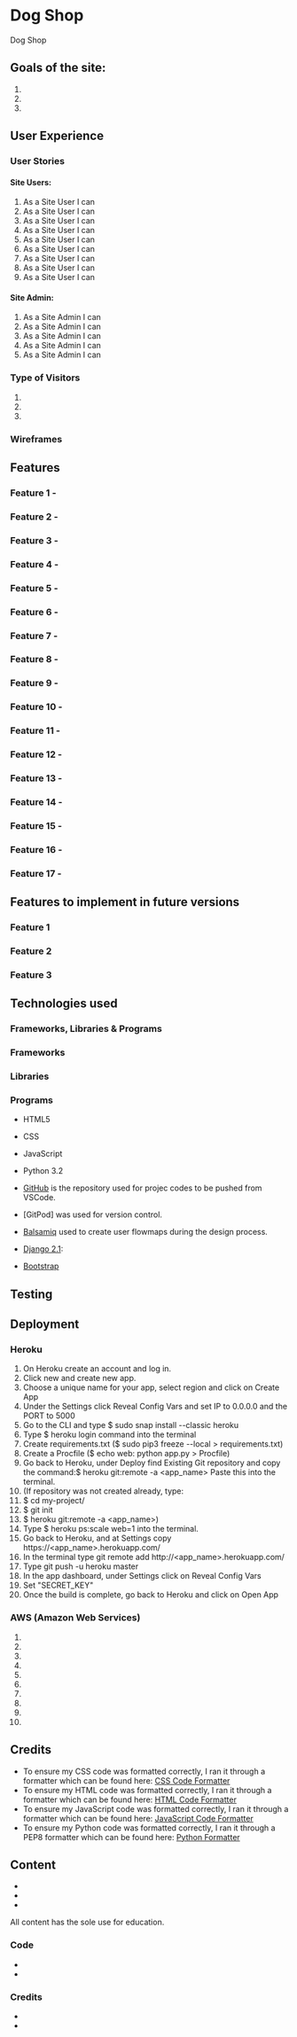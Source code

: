 # Dog Shop

Dog Shop


## Goals of the site:

1. 
2. 
3. 

## User Experience 

### User Stories 

#### Site Users:

1. As a Site User I can 
2. As a Site User I can 
3. As a Site User I can
4. As a Site User I can 
6. As a Site User I can
7. As a Site User I can 
8. As a Site User I can 
9. As a Site User I can 
10. As a Site User I can 

#### Site Admin:

1. As a Site Admin I can
2. As a Site Admin I can
3. As a Site Admin I can
4. As a Site Admin I can
5. As a Site Admin I can

### Type of Visitors 

1.
2. 
3. 

### Wireframes 



## Features 

### Feature 1 - 
 
### Feature 2 - 

### Feature 3 - 

### Feature 4 - 

### Feature 5 - 

### Feature 6 - 

### Feature 7 - 

### Feature 8 - 

### Feature 9 - 

### Feature 10 - 

### Feature 11 - 

### Feature 12 - 

### Feature 13 - 

### Feature 14 - 

### Feature 15 - 

### Feature 16 - 

### Feature 17 - 



## Features to implement in future versions

### Feature 1

### Feature 2

### Feature 3




## Technologies used

### Frameworks, Libraries & Programs

### Frameworks

###  Libraries 

### Programs

- HTML5

- CSS

- JavaScript

- Python 3.2

- [GitHub](https://github.com/) is the repository used for projec codes to be pushed from VSCode.

- [GitPod] was used for version control.

- [Balsamiq](https://balsamiq.com/) used to create user flowmaps during the design process.

- [Django 2.1](https://www.djangoproject.com/): 

- [Bootstrap](https://getbootstrap.com/)


## Testing 


## Deployment 

### Heroku

1. On Heroku create an account and log in.
2. Click new and create new app.
3. Choose a unique name for your app, select region and click on Create App
4. Under the Settings click Reveal Config Vars and set IP to 0.0.0.0 and the PORT to 5000
5. Go to the CLI and type $ sudo snap install --classic heroku
6. Type $ heroku login command into the terminal
7. Create requirements.txt ($ sudo pip3 freeze --local > requirements.txt)
8. Create a Procfile ($ echo web: python app.py > Procfile)
9. Go back to Heroku, under Deploy find Existing Git repository and copy the command:$ heroku git:remote -a <app_name> Paste this into the terminal.
10. (If repository was not created already, type:
11. $ cd my-project/
12. $ git init
13. $ heroku git:remote -a <app_name>)
14. Type $ heroku ps:scale web=1 into the terminal.
15. Go back to Heroku, and at Settings copy https://<app_name>.herokuapp.com/
16. In the terminal type git remote add http://<app_name>.herokuapp.com/
17. Type git push -u heroku master
18. In the app dashboard, under Settings click on Reveal Config Vars
19. Set "SECRET_KEY"
20. Once the build is complete, go back to Heroku and click on Open App

### AWS (Amazon Web Services)

1. 
2. 
3. 
4. 
5. 
6. 
7. 
8. 
9. 
10.



## Credits 

 * To ensure my CSS code was formatted correctly, I ran it through a formatter which can be found here: [CSS Code Formatter](https://www.freeformatter.com/css-beautifier.html#ad-output)
 * To ensure my HTML code was formatted correctly, I ran it through a formatter which can be found here: [HTML Code Formatter](https://www.freeformatter.com/html-formatter.html)
 * To ensure my JavaScript code was formatted correctly, I ran it through a formatter which can be found here: [JavaScript Code Formatter](https://beautifier.io/)
 * To ensure my Python code was formatted correctly, I ran it through a PEP8 formatter which can be found here: [Python Formatter](https://codebeautify.org/python-formatter-beautifier) 


## Content 

* 
* 
*


All content has the sole use for education.


### Code 

*
* 

### Credits

*
*


